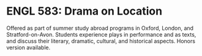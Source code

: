# ENGL 583: Drama on Location

Offered as part of summer study abroad programs in Oxford, London, and Stratford-on-Avon. Students experience plays in performance and as texts, and discuss their literary, dramatic, cultural, and historical aspects. Honors version available.